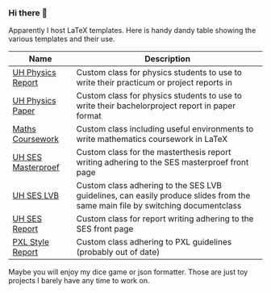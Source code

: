 ### Hi there 👋

Apparently I host LaTeX templates.
Here is  handy dandy table showing the various templates and their use.

| Name               | Description                                                                                                                   |
|--------------------|-------------------------------------------------------------------------------------------------------------------------------|
| [UH Physics Report](https://github.com/Allyson-Robert/UHasselt_Physics_Report_Template)  | Custom class for physics students to use to write their practicum or project reports in                                       |
| [UH Physics Paper](https://github.com/Allyson-Robert/UHasselt_Physics_Paper_Template)   | Custom class for physics students to use to write their bachelorproject report in paper format                                |
| [Maths Coursework](https://github.com/Allyson-Robert/Math-Coursenotes-LaTeX)   | Custom class including useful environments to write mathematics coursework in LaTeX                                           |
| [UH SES Masterproef ](https://github.com/Allyson-Robert/UHasselt_Master_Bachelor_Thesis_LaTeX_Template)| Custom class for the masterthesis report writing adhering to the SES masterproef front page                                   |
| [UH SES LVB](https://github.com/Allyson-Robert/UHasselt-Lesvoorbereidingsformulier-LaTeX-template)         | Custom class adhering to the SES LVB guidelines, can easily produce slides from the same main file by switching documentclass |
| [UH SES Report](https://github.com/Allyson-Robert/UHasselt-Reports-LaTeX-Template)      | Custom class for report writing adhering to the SES front page                                                                |
| [PXL Style Report](https://github.com/Allyson-Robert/PXL-LaTeX-Template)   | Custom class adhering to PXL guidelines (probably out of date)                                                                |

Maybe you will enjoy my dice game or json formatter.
Those are just toy projects I barely have any time to work on.

<!--
**Allyson-Robert/Allyson-Robert** is a ✨ _special_ ✨ repository because its `README.md` (this file) appears on your GitHub profile.

Here are some ideas to get you started:

- 🔭 I’m currently working on ...
- 🌱 I’m currently learning ...
- 👯 I’m looking to collaborate on ...
- 🤔 I’m looking for help with ...
- 💬 Ask me about ...
- 📫 How to reach me: ...
- 😄 Pronouns: ...
- ⚡ Fun fact: ...
-->
